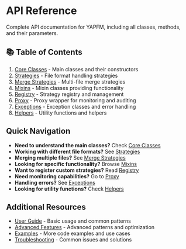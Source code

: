 # API Reference

Complete API documentation for YAPFM, including all classes, methods, and their parameters.

## 📚 Table of Contents

1. [Core Classes](core_classes.md) - Main classes and their constructors
2. [Strategies](strategies.md) - File format handling strategies
3. [Merge Strategies](merge_strategies.md) - Multi-file merge strategies
4. [Mixins](mixins/index.md) - Mixin classes providing functionality
5. [Registry](registry.md) - Strategy registry and management
6. [Proxy](proxy.md) - Proxy wrapper for monitoring and auditing
7. [Exceptions](exceptions.md) - Exception classes and error handling
8. [Helpers](helpers.md) - Utility functions and helpers

## Quick Navigation

- **Need to understand the main classes?** Check [Core Classes](core_classes.md)
- **Working with different file formats?** See [Strategies](strategies.md)
- **Merging multiple files?** See [Merge Strategies](merge_strategies.md)
- **Looking for specific functionality?** Browse [Mixins](mixins/index.md)
- **Want to register custom strategies?** Read [Registry](registry.md)
- **Need monitoring capabilities?** Go to [Proxy](proxy.md)
- **Handling errors?** See [Exceptions](exceptions.md)
- **Looking for utility functions?** Check [Helpers](helpers.md)

## Additional Resources

- [User Guide](../user_guide/index.md) - Basic usage and common patterns
- [Advanced Features](../advanced/index.md) - Advanced patterns and optimization
- [Examples](../usage_examples/index.md) - More code examples and use cases
- [Troubleshooting](../troubleshooting/index.md) - Common issues and solutions
